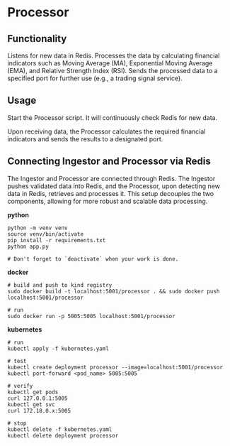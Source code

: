 # Processor 
## Functionality 
Listens for new data in Redis. 
Processes the data by calculating financial indicators such as Moving Average (MA), Exponential Moving Average (EMA), and Relative Strength Index (RSI). 
Sends the processed data to a specified port for further use (e.g., a trading signal service). 
## Usage 
Start the Processor script. It will continuously check Redis for new data. 
 
Upon receiving data, the Processor calculates the required financial indicators and sends the results to a designated port. 
 
## Connecting Ingestor and Processor via Redis 
The Ingestor and Processor are connected through Redis. The Ingestor pushes validated data into Redis, and the Processor, upon detecting new data in Redis, retrieves and processes it. This setup decouples the two components, allowing for more robust and scalable data processing.

**python**
```
python -m venv venv
source venv/bin/activate
pip install -r requirements.txt
python app.py

# Don't forget to `deactivate` when your work is done.
```

**docker**

```
# build and push to kind registry
sudo docker build -t localhost:5001/processor . && sudo docker push localhost:5001/processor

# run
sudo docker run -p 5005:5005 localhost:5001/processor
```

**kubernetes**

```
# run
kubectl apply -f kubernetes.yaml

# test
kubectl create deployment processor --image=localhost:5001/processor
kubectl port-forward <pod_name> 5005:5005

# verify
kubectl get pods
curl 127.0.0.1:5005
kubectl get svc
curl 172.18.0.x:5005

# stop 
kubectl delete -f kubernetes.yaml
kubectl delete deployment processor
```
